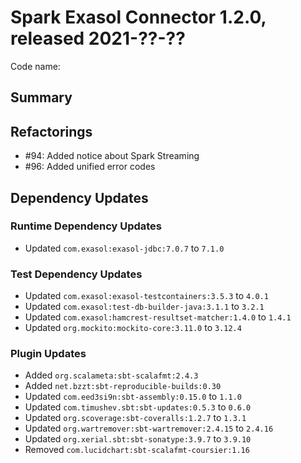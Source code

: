# Spark Exasol Connector 1.2.0, released 2021-??-??

Code name:

## Summary

## Refactorings

* #94: Added notice about Spark Streaming
* #96: Added unified error codes

## Dependency Updates

### Runtime Dependency Updates

* Updated `com.exasol:exasol-jdbc:7.0.7` to `7.1.0`

### Test Dependency Updates

* Updated `com.exasol:exasol-testcontainers:3.5.3` to `4.0.1`
* Updated `com.exasol:test-db-builder-java:3.1.1` to `3.2.1`
* Updated `com.exasol:hamcrest-resultset-matcher:1.4.0` to `1.4.1`
* Updated `org.mockito:mockito-core:3.11.0` to `3.12.4`

### Plugin Updates

* Added `org.scalameta:sbt-scalafmt:2.4.3`
* Added `net.bzzt:sbt-reproducible-builds:0.30`
* Updated `com.eed3si9n:sbt-assembly:0.15.0` to `1.1.0`
* Updated `com.timushev.sbt:sbt-updates:0.5.3` to `0.6.0`
* Updated `org.scoverage:sbt-coveralls:1.2.7` to `1.3.1`
* Updated `org.wartremover:sbt-wartremover:2.4.15` to `2.4.16`
* Updated `org.xerial.sbt:sbt-sonatype:3.9.7` to `3.9.10`
* Removed `com.lucidchart:sbt-scalafmt-coursier:1.16`

